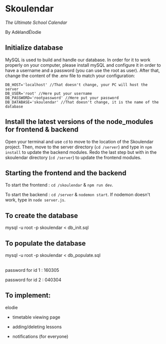 # Skoulendar
*The Ultimate School Calendar*

By AdèlandÉlodie

## Initialize database
MySQL is used to build and handle our database. In order for it to work properly on
your computer, please install mySQL and configure it in order to have a username and
a password (you can use the root as user). After that, change the content of the .env 
file to match your configuration:
```
DB_HOST='localhost' //That doesn't change, your PC will host the server
DB_USER='root' //Here put your username
DB_PASSWORD='rootpassword' //Here put your password
DB_DATABASE='skoulendar' //That doesn't change, it is the name of the database
```

## Install the latest versions of the node_modules for frontend & backend
Open your terminal and use `cd` to move to the location of the Skoulendar project. 
Then, move to the server directory (`cd /server`) and type in `npm install` to update the backend modules. 
Redo the last step but with in the skoulendar directory (`cd /server`) to update the frontend modules.

## Starting the frontend and the backend
To start the frontend : ```cd /skoulendar``` & ```npm run dev```.

To start the backend : ```cd /server``` & ```nodemon start```.
If nodemon doesn't work, type in ```node server.js```.

## To create the database
mysql -u root -p skoulendar < db_init.sql

## To populate the database
mysql -u root -p skoulendar < db_populate.sql
<br/><br/>

password for id 1 : 160305

password for id 2 : 040304

## To implement:
 

elodie
- timetable viewing page
- adding/deleting lessons


- notifications (for everyone)